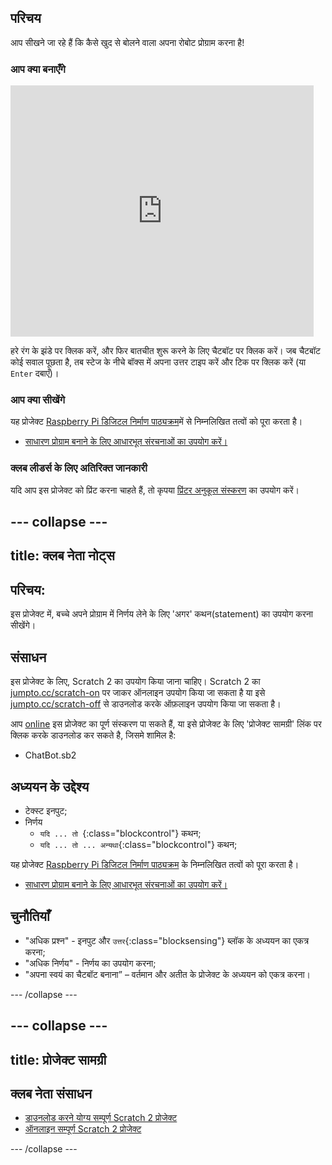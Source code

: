 ## परिचय

आप सीखने जा रहे हैं कि कैसे खुद से बोलने वाला अपना रोबोट प्रोग्राम करना है!

### आप क्या बनाएँगे

<div class="scratch-preview">
  <iframe allowtransparency="true" width="485" height="402" src="https://scratch.mit.edu/projects/embed/26762091/?autostart=false" frameborder="0"></iframe>
</div>

हरे रंग के झंडे पर क्लिक करें, और फिर बातचीत शुरू करने के लिए चैटबॉट पर क्लिक करें। जब चैटबॉट कोई सवाल पूछता है, तब स्टेज के नीचे बॉक्स में अपना उत्तर टाइप करें और टिक पर क्लिक करें (या `Enter` दबाएँ)।

### आप क्या सीखेंगे

यह प्रोजेक्ट [Raspberry Pi डिजिटल निर्माण पाठ्यक्रम](http://rpf.io/curriculum)में से निम्नलिखित तत्वों को पूरा करता है।

+ [साधारण प्रोग्राम बनाने के लिए आधारभूत संरचनाओं का उपयोग करें।](https://www.raspberrypi.org/curriculum/programming/creator)

### क्लब लीडर्स के लिए अतिरिक्त जानकारी

यदि आप इस प्रोजेक्ट को प्रिंट करना चाहते हैं, तो कृपया [प्रिंटर अनुकूल संस्करण](https://projects.raspberrypi.org/en/projects/chatbot/print) का उपयोग करें।

## \--- collapse \---

## title: क्लब नेता नोट्स

## परिचय:

इस प्रोजेक्ट में, बच्चे अपने प्रोग्राम में निर्णय लेने के लिए 'अगर' कथन(statement) का उपयोग करना सीखेंगे।

## संसाधन

इस प्रोजेक्ट के लिए, Scratch 2 का उपयोग किया जाना चाहिए। Scratch 2 का [jumpto.cc/scratch-on](http://jumpto.cc/scratch-on) पर जाकर ऑनलाइन उपयोग किया जा सकता है या इसे [jumpto.cc/scratch-off](http://jumpto.cc/scratch-off) से डाउनलोड करके ऑफ़लाइन उपयोग किया जा सकता है।

आप [online](http://scratch.mit.edu/projects/26762091/#editor) इस प्रोजेक्ट का पूर्ण संस्करण पा सकते हैं, या इसे प्रोजेक्ट के लिए 'प्रोजेक्ट सामग्री' लिंक पर क्लिक करके डाउनलोड कर सकते है, जिसमे शामिल है:

+ ChatBot.sb2

## अध्ययन के उद्देश्य

+ टेक्स्ट इनपुट;
+ निर्णय 
    + `यदि ... तो `{:class="blockcontrol"} कथन;
    + `यदि ... तो ... अन्यथा`{:class="blockcontrol"} कथन;

यह प्रोजेक्ट [Raspberry Pi डिजिटल निर्माण पाठ्यक्रम](http://rpf.io/curriculum) के निम्नलिखित तत्वों को पूरा करता है।

+ [साधारण प्रोग्राम बनाने के लिए आधारभूत संरचनाओं का उपयोग करें।](https://www.raspberrypi.org/curriculum/programming/creator)

## चुनौतियाँ

+ "अधिक प्रश्न" - इनपुट और `उत्तर`{:class="blocksensing"} ब्लॉक के अध्ययन का एकत्र करना;
+ "अधिक निर्णय" - निर्णय का उपयोग करना;
+ "अपना स्वयं का चैटबॉट बनाना” – वर्तमान और अतीत के प्रोजेक्ट के अध्ययन को एकत्र करना।

\--- /collapse \---

## \--- collapse \---

## title: प्रोजेक्ट सामग्री

## क्लब नेता संसाधन

+ [डाउनलोड करने योग्य सम्पूर्ण Scratch 2 प्रोजेक्ट](resources/ChatBot.sb2)
+ [ऑनलाइन सम्पूर्ण Scratch 2 प्रोजेक्ट](http://scratch.mit.edu/projects/26762091/#editor)

\--- /collapse \---